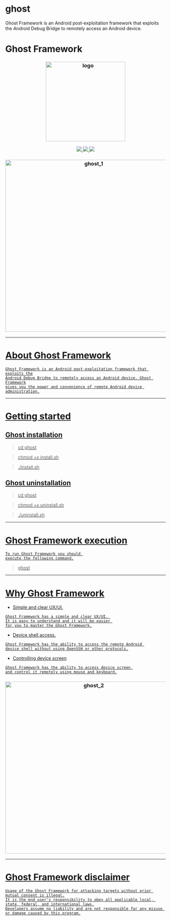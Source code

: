 # ghost
Ghost Framework is an Android post-exploitation framework that exploits the Android Debug Bridge to remotely access an Android device.

# Ghost Framework

<h3 align="center"><img src="https://user-images.githubusercontent.com/54115104/91632566-45bf3780-e9ea-11ea-9b85-1ee4f451ae39.png" alt="logo" height="250px"></h3>

<p align="center">
  <a href="https://www.instagram.com/sam.sharif7/">
    <img src="https://img.shields.io/badge/Instagram-sam.sharif7-blue">
  </a> 
  <a href="https://www.youtube.com/channel/UCjwi-udgt0g0PZ7NRNH91Mw">
    <img src="https://img.shields.io/badge/Youtube-codewithsam07-blue">
 </a>
    <a href="https://www.instagram.com/sam.sharif7/">
  <img src="https://img.shields.io/badge/Release-7.19-blue">
</p>

<h3 align="center"><img src="https://user-images.githubusercontent.com/54115104/99542419-1a356300-29c3-11eb-93e6-68bc54b31b5f.png" alt="ghost_1" height="540px"></h3>

***

# About Ghost Framework

```
Ghost Framework is an Android post-exploitation framework that exploits the
Android Debug Bridge to remotely access an Android device. Ghost Framework
gives you the power and convenience of remote Android device administration.
```

***

# Getting started

## Ghost installation

> cd ghost

> chmod +x install.sh

> ./install.sh

## Ghost uninstallation

> cd ghost

> chmod +x uninstall.sh

> ./uninstall.sh

***

# Ghost Framework execution

```
To run Ghost Framework you should 
execute the following command.
```

> ghost

***

# Why Ghost Framework

* Simple and clear UX/UI.

```
Ghost Framework has a simple and clear UX/UI. 
It is easy to understand and it will be easier 
for you to master the Ghost Framework.
```

* Device shell access.

```
Ghost Framework has the ability to access the remote Android 
device shell without using OpenSSH or other protocols.
``` 

* Controlling device screen

```
Ghost Framework has the ability to access device screen 
and control it remotely using mouse and keyboard.
```

<h3 align="center"><img src="https://user-images.githubusercontent.com/54115104/99542424-1d305380-29c3-11eb-919c-3f683feac366.png" alt="ghost_2" height="540px"></h3>

***

# Ghost Framework disclaimer

```
Usage of the Ghost Framework for attacking targets without prior mutual consent is illegal.
It is the end user's responsibility to obey all applicable local, state, federal, and international laws.
Developers assume no liability and are not responsible for any misuse or damage caused by this program.
```
